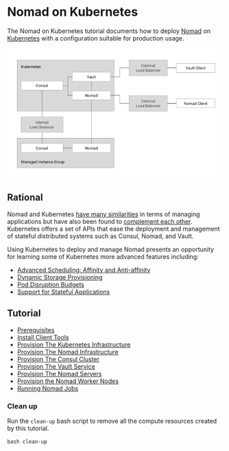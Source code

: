 # Nomad on Kubernetes

The Nomad on Kubernetes tutorial documents how to deploy [Nomad](https://www.nomadproject.io/) on [Kubernetes](https://kubernetes.io/) with a configuration suitable for production usage.

![Nomad on Kubernetes](images/nomad-on-kubernetes.png)

## Rational

Nomad and Kubernetes [have many similarities](https://www.nomadproject.io/intro/vs/kubernetes.html) in terms of managing applications but have also been found to [complement each other](https://stackshare.io/circleci/how-circleci-processes-4-5-million-builds-per-month). Kubernetes offers a set of APIs that ease the deployment and management of stateful distributed systems such as Consul, Nomad, and Vault.

Using Kubernetes to deploy and manage Nomad presents an opportunity for learning some of Kubernetes more advanced features including:

* [Advanced Scheduling: Affinity and Anti-affinity](https://kubernetes.io/docs/concepts/configuration/assign-pod-node/)
* [Dynamic Storage Provisioning](https://kubernetes.io/docs/concepts/storage/persistent-volumes/#dynamic)
* [Pod Disruption Budgets](https://kubernetes.io/docs/concepts/workloads/pods/disruptions/)
* [Support for Stateful Applications](https://kubernetes.io/docs/concepts/workloads/controllers/statefulset/)

## Tutorial

* [Prerequisites](docs/01-prerequisites.md)
* [Install Client Tools](docs/02-client-tools.md)
* [Provision The Kubernetes Infrastructure](docs/03-kubernetes-infrastructure.md)
* [Provision The Nomad Infrastructure](docs/04-nomad-infrastructure.md)
* [Provision The Consul Cluster](docs/05-consul.md)
* [Provision The Vault Service](docs/06-vault.md)
* [Provision The Nomad Servers](docs/07-nomad.md)
* [Provision the Nomad Worker Nodes](docs/08-nomad-worker-nodes.md)
* [Running Nomad Jobs](docs/09-nomad-jobs.md)

### Clean up

Run the `clean-up` bash script to remove all the compute resources created by this tutorial.

```
bash clean-up
```
